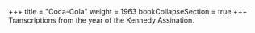 +++ title = "Coca-Cola" weight = 1963 bookCollapseSection = true +++ Transcriptions from the year of the Kennedy Assination.
